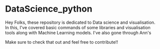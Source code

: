 # DataScience_python
Hey Folks, these repository is dedicated to Data science and visualisation.
In this, I've covered basic commands of some libraries and visualisation tools along with Machine Learning models. I've also gone through Ann's

Make sure to check that out and feel free to contribute!!


